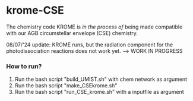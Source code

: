 # krome-CSE
The chemistry code KROME is *in the process of* being made compatible with our AGB circumstellar envelope (CSE) chemistry.

08/07/'24 update:
    KROME runs, but the radiation component for the photodissociation reactions does not work yet. --> WORK IN PROGRESS

### How to run?
1. Run the bash script "build_UMIST.sh" with chem network as argument
2. Run the bash script "make_CSEkrome.sh"
3. Run the bash script "run_CSE_krome.sh" with a inputfile as argument
